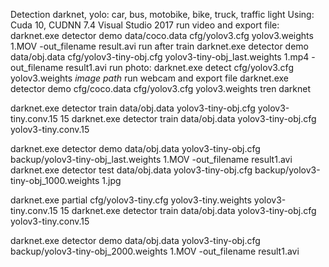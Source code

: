 Detection darknet, yolo: car, bus, motobike, bike, truck, traffic light
Using: Cuda 10, CUDNN 7.4
Visual Studio 2017
run video and export file: 
darknet.exe detector demo data/coco.data cfg/yolov3.cfg yolov3.weights 1.MOV -out_filename result.avi
run after train
darknet.exe detector demo data/obj.data cfg/yolov3-tiny-obj.cfg yolov3-tiny-obj_last.weights 1.mp4 -out_filename result1.avi
run photo:
darknet.exe detect cfg/yolov3.cfg yolov3.weights *image path*
run webcam and export file
darknet.exe detector demo cfg/coco.data cfg/yolov3.cfg yolov3.weights
tren darknet 

darknet.exe detector train data/obj.data yolov3-tiny-obj.cfg yolov3-tiny.conv.15 15
darknet.exe detector train data/obj.data yolov3-tiny-obj.cfg yolov3-tiny.conv.15

darknet.exe detector demo data/obj.data yolov3-tiny-obj.cfg backup/yolov3-tiny-obj_last.weights 1.MOV -out_filename result1.avi
darknet.exe detector test data/obj.data yolov3-tiny-obj.cfg backup/yolov3-tiny-obj_1000.weights 1.jpg

darknet.exe partial cfg/yolov3-tiny.cfg yolov3-tiny.weights yolov3-tiny.conv.15 15
darknet.exe detector train data/obj.data yolov3-tiny-obj.cfg yolov3-tiny.conv.15

darknet.exe detector demo data/obj.data yolov3-tiny-obj.cfg backup/yolov3-tiny-obj_2000.weights 1.MOV -out_filename result1.avi
